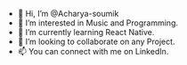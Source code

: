- 👋 Hi, I’m @Acharya-soumik
- 👀 I’m interested in Music and Programming.
- 🌱 I’m currently learning React Native.
- 💞️ I’m looking to collaborate on any Project.
- 📫 You can connect with me on LinkedIn.

<!---
Acharya-soumik/Acharya-soumik is a ✨ special ✨ repository because its `README.md` (this file) appears on your GitHub profile.
You can click the Preview link to take a look at your changes.
--->

